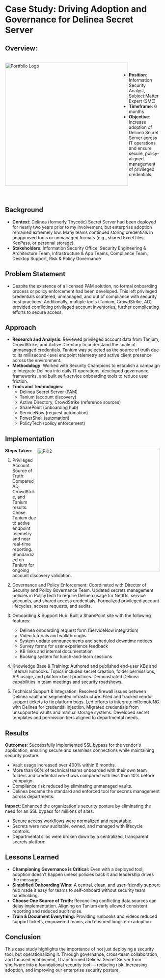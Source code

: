 # Case Study:  Driving Adoption and Governance for Delinea Secret Server

## Overview:
</br>

<img align="left" alt="Portfolio Logo" width="400px" src="https://imgur.com/XBXvohW.jpg" />
</br>

- **Position**:  Information Security Analyst, Subject Matter Expert (SME)  
- **Timeframe**:  6 months
- **Objective**:  Increase adoption of Delinea Secret Server across IT operations and ensure secure, policy-aligned management of privileged credentials.
</br>
</br>
</br>


## Background
- **Context**:  Delinea (formerly Thycotic) Secret Server had been deployed for nearly two years prior to my involvement, but enterprise adoption remained extremely low.  Many teams continued storing credentials in unapproved tools or unmanaged formats (e.g., shared Excel files, KeePass, or personal storage).
- **Stakeholders**:  Information Security Office, Security Engineering & Architecture Team, Infrastructure & App Teams, Compliance Team, Desktop Support, Risk & Policy Governance

## Problem Statement
- Despite the existence of a licensed PAM solution, no formal onboarding process or policy enforcement had been developed.  This left privileged credentials scattered, unmanaged, and out of compliance with security best practices.  Additionally, multiple tools (Tanium, CrowdStrike, AD) provided conflicting privileged account inventories, further complicating efforts to secure access.

## Approach
- **Research and Analysis**:  Reviewed privileged account data from Tanium, CrowdStrike, and Active Directory to understand the scale of unmanaged credentials.  Tanium was selected as the source of truth due to its millisecond-level endpoint telemetry and active client presence across the environment.
- **Methodology**:  Worked with Security Champions to establish a campaign to integrate Delinea into daily IT operations, developed governance frameworks, and built self-service onboarding tools to reduce user friction.
- **Tools and Technologies**:
    - Delinea Secret Server (PAM)
    - Tanium (account discovery)
    - Active Directory, CrowdStrike (reference sources)
    - SharePoint (onboarding hub)
    - ServiceNow (request automation)
    - PowerShell (automation)
    - PolicyTech (policy enforcement)

## Implementation

<img align="right" alt="PKI2" width="400px" src="https://imgur.com/nKe47Id.jpeg" />
  
**Steps Taken**:
1.	Privileged Account Source of Truth:  Compared AD, CrowdStrike, and Tanium results.  Chose Tanium due to active endpoint telemetry and near real-time reporting.  Standardized on Tanium for ongoing account discovery validation.

2.	Governance and Policy Enforcement:  Coordinated with Director of Security and Policy Governance Team.  Updated secrets management policies in PolicyTech to require Delinea usage for NetIDs, service accounts, and shared access credentials.  Formalized privileged account lifecycles, access requests, and audits.

3.	Onboarding & Support Hub:  Built a SharePoint site with the following features:
      - Delinea onboarding request form (ServiceNow integration)
      - Video tutorials and walkthroughs
      - System update announcements and scheduled downtime notices
      - Survey forms for user experience feedback
      - KB links and internal documentation
      - Booking system for lunch-and-learn sessions

4.	Knowledge Base & Training:  Authored and published end-user KBs and internal runbooks.  Topics included secret creation, folder permissions, API usage, and platform best practices.  Demonstrated Delinea capabilities in team meetings and security roadshows.

5.	Technical Support & Integration:  Resolved firewall issues between Delinea vault and segmented infrastructure.  Filed and tracked vendor support tickets to fix platform bugs.  Led efforts to integrate mRemoteNG with Delinea for credential injection.  Migrated credentials from unsupported vaults and manual storage systems.  Developed secret templates and permission tiers aligned to departmental needs.

## Results
**Outcomes**:  Successfully implemented SSL bypass for the vendor's application, ensuring secure and seamless connections while maintaining security posture.
- Vault usage increased over 400% within 6 months.
- More than 60% of technical teams onboarded with their own team folders and credential workflows compared with less than 10% before campaign.
- Compliance risk reduced by eliminating unmanaged vaults.
- Delinea became the standard and enforced tool for secrets management across departments.

**Impact**:  Enhanced the organization's security posture by eliminating the need for an SSL bypass for millions of sites.
- Secure access workflows were normalized and repeatable.
- Secrets were now auditable, owned, and managed with lifecycle controls.
- Departmental silos were broken down by a centralized, transparent secrets platform.

## Lessons Learned
- **Championing Governance is Critical:** Even with a deployed tool, adoption doesn’t happen unless policies back it and leadership drives the message.
- **Simplified Onboarding Wins:** A central, clean, and user-friendly support hub made it easy for teams to self-onboard without security team handholding.
- **Choose One Source of Truth:** Reconciling conflicting data sources can delay implementation. Aligning on Tanium early allowed consistent reporting and reduced audit noise.
- **Train & Document Everything:** Providing runbooks and videos reduced support tickets, empowered teams, and ensured long-term adoption.

## Conclusion
This case study highlights the importance of not just deploying a security tool, but operationalizing it. Through governance, cross-team collaboration, and focused enablement, I transformed Delinea Secret Server from shelfware into a foundational security tool — reducing risk, increasing adoption, and improving our enterprise security posture.

